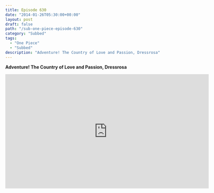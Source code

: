 ```yaml
---
title: Episode 630
date: "2014-01-26T05:30:00+00:00"
layout: post
draft: false
path: "/sub-one-piece-episode-630"
category: "Subbed"
tags:
  - "One Piece"
  - "Subbed"
description: "Adventure! The Country of Love and Passion, Dressrosa"
---
```


**Adventure! The Country of Love and Passion, Dressrosa**

<iframe width="640" height="360" src="https://www.rapidvideo.com/e/G6FRPFYZ1Y" frameborder="0" marginwidth=0 marginheight=0 scrolling=no allowfullscreen></iframe>

